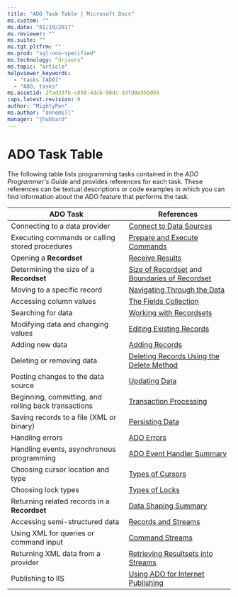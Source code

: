 ```yaml
---
title: "ADO Task Table | Microsoft Docs"
ms.custom: ""
ms.date: "01/19/2017"
ms.reviewer: ""
ms.suite: ""
ms.tgt_pltfrm: ""
ms.prod: "sql-non-specified"
ms.technology: “drivers”
ms.topic: "article"
helpviewer_keywords: 
  - "tasks [ADO]"
  - "ADO, tasks"
ms.assetid: 2fad33fb-c858-4dcb-98dc-3dfd0e555055
caps.latest.revision: 9
author: "MightyPen"
ms.author: "annemill"
manager: "jhubbard"
---
```

# ADO Task Table
The following table lists programming tasks contained in the *ADO Programmer's Guide* and provides references for each task. These references can be textual descriptions or code examples in which you can find information about the ADO feature that performs the task.  
  
|ADO Task|References|  
|--------------|----------------|  
|Connecting to a data provider|[Connect to Data Sources](../../ado/guide/data/connecting-to-data-sources.md)|  
|Executing commands or calling stored procedures|[Prepare and Execute Commands](../../ado/guide/data/preparing-and-executing-commands.md)|  
|Opening a **Recordset**|[Receive Results](../../ado/guide/data/receiving-results.md)|  
|Determining the size of a **Recordset**|[Size of Recordset](../../ado/guide/data/current-record-and-size-of-recordset.md) and [Boundaries of Recordset](../../ado/guide/data/boundaries-of-a-recordset.md)|  
|Moving to a specific record|[Navigating Through the Data](../../ado/guide/data/navigating-through-data.md)|  
|Accessing column values|[The Fields Collection](../../ado/guide/data/the-fields-collection.md)|  
|Searching for data|[Working with Recordsets](../../ado/guide/data/working-with-recordsets.md)|  
|Modifying data and changing values|[Editing Existing Records](../../ado/guide/data/editing-existing-records.md)|  
|Adding new data|[Adding Records](../../ado/guide/data/adding-records.md)|  
|Deleting or removing data|[Deleting Records Using the Delete Method](../../ado/guide/data/deleting-records-using-the-delete-method.md)|  
|Posting changes to the data source|[Updating Data](../../ado/guide/data/updating-data.md)|  
|Beginning, committing, and rolling back transactions|[Transaction Processing](../../ado/guide/data/transaction-processing.md)|  
|Saving records to a file (XML or binary)|[Persisting Data](../../ado/guide/data/persisting-data.md)|  
|Handling errors|[ADO Errors](../../ado/guide/data/ado-errors.md)|  
|Handling events, asynchronous programming|[ADO Event Handler Summary](../../ado/guide/data/ado-event-handler-summary.md)|  
|Choosing cursor location and type|[Types of Cursors](../../ado/guide/data/types-of-cursors-ado.md)|  
|Choosing lock types|[Types of Locks](../../ado/guide/data/types-of-locks.md)|  
|Returning related records in a **Recordset**|[Data Shaping Summary](../../ado/guide/data/data-shaping-overview.md)|  
|Accessing semi-structured data|[Records and Streams](../../ado/guide/data/records-and-streams.md)|  
|Using XML for queries or command input|[Command Streams](../../ado/guide/data/command-streams.md)|  
|Returning XML data from a provider|[Retrieving Resultsets into Streams](../../ado/guide/data/retrieving-resultsets-into-streams.md)|  
|Publishing to IIS|[Using ADO for Internet Publishing](../../ado/guide/data/using-ado-for-internet-publishing.md)|